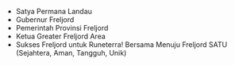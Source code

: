 - Satya Permana Landau
- Gubernur Freljord
- Pemerintah Provinsi Freljord
- Ketua Greater Freljord Area
- Sukses Freljord untuk Runeterra! Bersama Menuju Freljord SATU (Sejahtera, Aman, Tangguh, Unik)
<!---
Satya-Permana/Satya-Permana is a ✨ special ✨ repository because its `README.md` (this file) appears on your GitHub profile.
You can click the Preview link to take a look at your changes.
--->
